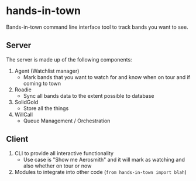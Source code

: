 # hands-in-town

Bands-in-town command line interface tool to track bands you want to see.

## Server

The server is made up of the following components:

1. Agent (Watchlist manager)
    - Mark bands that you want to watch for and know when on tour and if coming to town
2. Roadie
    - Sync all bands data to the extent possible to database
3. SolidGold
    - Store all the things
4. WillCall
    - Queue Management / Orchestration

## Client

1. CLI to provide all interactive functionality
    - Use case is "Show me Aerosmith" and it will mark as watching and also whether on tour or now
2. Modules to integrate into other code (`from hands-in-town import blah`)
